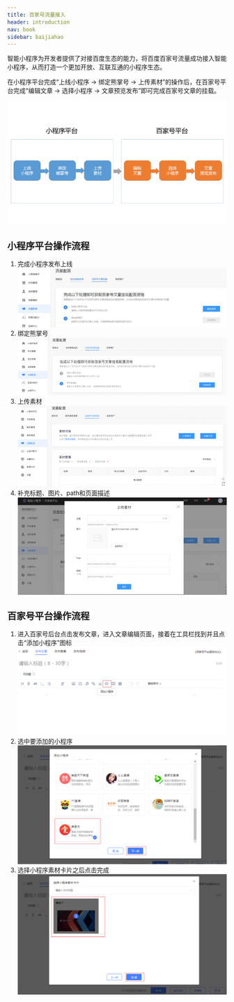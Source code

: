 ```yaml
---
title: 百家号流量接入
header: introduction
nav: book
sidebar: baijiahao
---
```

智能小程序为开发者提供了对接百度生态的能力，将百度百家号流量成功接入智能小程序，从而打造一个更加开放、互联互通的小程序生态。


在小程序平台完成“上线小程序 -> 绑定熊掌号 -> 上传素材”的操作后，在百家号平台完成“编辑文章 -> 选择小程序 -> 文章预览发布”即可完成百家号文章的挂载。

![图片](../../img/introduction/scancode/baijiahao2.png)

## 小程序平台操作流程
1. 完成小程序发布上线
![图片](../../img/introduction/scancode/baijiahao9.png)
2. 绑定熊掌号
![图片](../../img/introduction/scancode/baijiahao8.png)
3. 上传素材
![图片](../../img/introduction/scancode/baijiahao3.png)
4. 补充标题、图片、path和页面描述
![图片](../../img/introduction/scancode/baijiahao4.png)
## 百家号平台操作流程
1.  进入百家号后台点击发布文章，进入文章编辑页面，接着在工具栏找到并且点击“添加小程序”图标
![图片](../../img/introduction/scancode/baijiahao5.png)
2.  选中要添加的小程序
![图片](../../img/introduction/scancode/baijiahao6.png)
3.  选择小程序素材卡片之后点击完成
![图片](../../img/introduction/scancode/baijiahao7.png)
